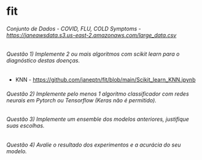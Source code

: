 # fit

###### Conjunto de Dados - COVID, FLU, COLD Symptoms - https://janeawsdata.s3.us-east-2.amazonaws.com/large_data.csv

###### Questão 1) Implemente 2 ou mais algoritmos com scikit learn para o diagnóstico destas doenças. 

* KNN - https://github.com/janeptn/fit/blob/main/Scikit_learn_KNN.ipynb

###### Questão 2) Implemente pelo menos 1 algoritmo classificador com redes neurais em Pytorch ou Tensorflow (Keras não é permitido).

###### Questão 3) Implemente um ensemble dos modelos anteriores, justifique suas escolhas.

###### Questão 4) Avalie o resultado dos experimentos e a acurácia do seu modelo.
